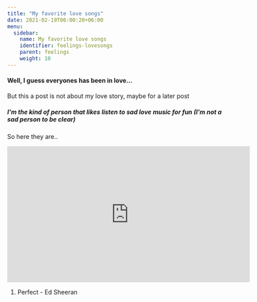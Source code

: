 ```yaml
---
title: "My favorite love songs"
date: 2021-02-19T06:00:20+06:00
menu:
  sidebar:
    name: My favorite love songs
    identifier: feelings-lovesongs
    parent: feelings
    weight: 10
---
```

#### Well, I guess everyones has been in love...
But this a post is not about my love story, maybe for a later post

##### I'm the kind of person that likes listen to sad love music for fun (I'm not a sad person to be clear)

So here they are..


<iframe width="560" height="315" src="https://www.youtube.com/embed/2Vv-BfVoq4g" frameborder="0" allow="accelerometer; autoplay; clipboard-write; encrypted-media; gyroscope; picture-in-picture" allowfullscreen></iframe>

1. Perfect - Ed Sheeran
